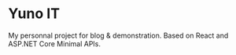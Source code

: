 # Yuno IT

My personnal project for blog & demonstration. Based on React and ASP.NET Core Minimal APIs.
